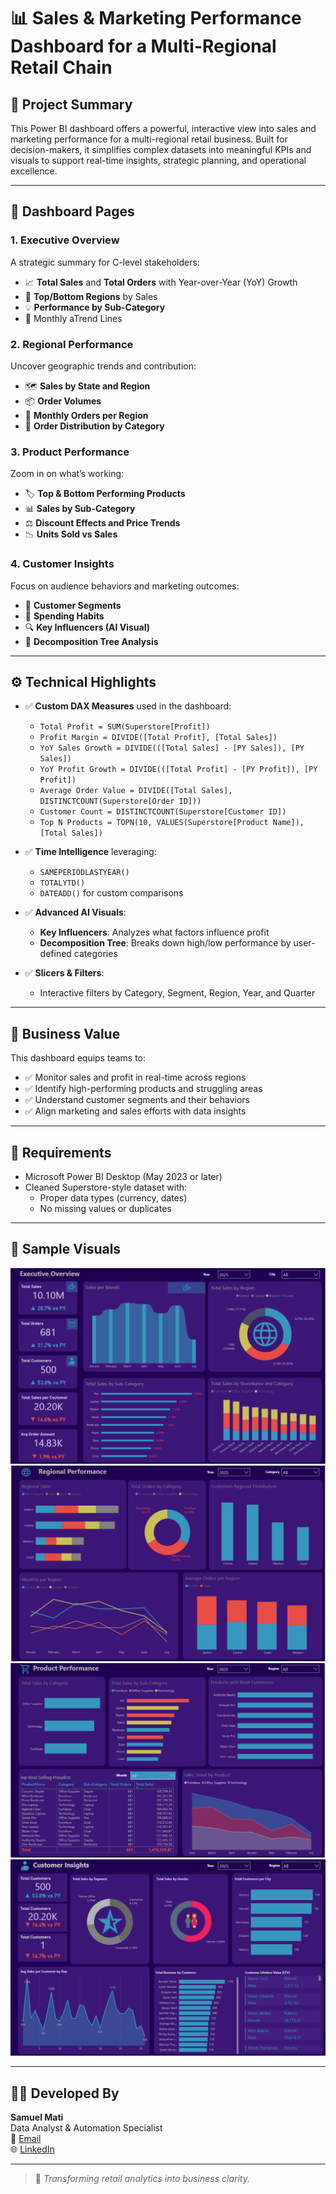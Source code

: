 # 📊 Sales & Marketing Performance Dashboard for a Multi-Regional Retail Chain

## 🧾 Project Summary

This Power BI dashboard offers a powerful, interactive view into sales and marketing performance for a multi-regional retail business. Built for decision-makers, it simplifies complex datasets into meaningful KPIs and visuals to support real-time insights, strategic planning, and operational excellence.

---

## 📂 Dashboard Pages

### 1. Executive Overview
A strategic summary for C-level stakeholders:
- 📈 **Total Sales** and **Total Orders** with Year-over-Year (YoY) Growth
- 🧭 **Top/Bottom Regions** by Sales
- 💡 **Performance by Sub-Category**
- 📆 Monthly aTrend Lines

### 2. Regional Performance
Uncover geographic trends and contribution:
- 🗺️ **Sales by State and Region**
- 📦 **Order Volumes**
- 👤 **Monthly Orders per Region**
- 🔁 **Order Distribution by Category**

### 3. Product Performance
Zoom in on what’s working:
- 🏷️ **Top & Bottom Performing Products**
- 📊 **Sales by Sub-Category**
- ⚖️ **Discount Effects and Price Trends**
- 📉 **Units Sold vs Sales**

### 4. Customer Insights
Focus on audience behaviors and marketing outcomes:
- 👥 **Customer Segments**
- 🛒 **Spending Habits**
- 🔍 **Key Influencers (AI Visual)**
- 🌳 **Decomposition Tree Analysis**

---

## ⚙️ Technical Highlights

- ✅ **Custom DAX Measures** used in the dashboard:
  - `Total Profit = SUM(Superstore[Profit])`
  - `Profit Margin = DIVIDE([Total Profit], [Total Sales])`
  - `YoY Sales Growth = DIVIDE(([Total Sales] - [PY Sales]), [PY Sales])`
  - `YoY Profit Growth = DIVIDE(([Total Profit] - [PY Profit]), [PY Profit])`
  - `Average Order Value = DIVIDE([Total Sales], DISTINCTCOUNT(Superstore[Order ID]))`
  - `Customer Count = DISTINCTCOUNT(Superstore[Customer ID])`
  - `Top N Products = TOPN(10, VALUES(Superstore[Product Name]), [Total Sales])`

- ✅ **Time Intelligence** leveraging:
  - `SAMEPERIODLASTYEAR()`
  - `TOTALYTD()`
  - `DATEADD()` for custom comparisons

- ✅ **Advanced AI Visuals**:
  - **Key Influencers**: Analyzes what factors influence profit
  - **Decomposition Tree**: Breaks down high/low performance by user-defined categories

- ✅ **Slicers & Filters**:
  - Interactive filters by Category, Segment, Region, Year, and Quarter

---

## 💼 Business Value

This dashboard equips teams to:
- ✅ Monitor sales and profit in real-time across regions
- ✅ Identify high-performing products and struggling areas
- ✅ Understand customer segments and their behaviors
- ✅ Align marketing and sales efforts with data insights

---

## 🧰 Requirements

- Microsoft Power BI Desktop (May 2023 or later)
- Cleaned Superstore-style dataset with:
  - Proper data types (currency, dates)
  - No missing values or duplicates

---

## 📸 Sample Visuals

![Executive Overview](screenshots/executive.png)  
![Regional Performance](screenshots/regional.png)  
![Product Performance](screenshots/product.png)  
![Customer Insights](/screenshots/customer.png)

---

## 👨‍💻 Developed By

**Samuel Mati**  
Data Analyst & Automation Specialist  
📧 [Email](sammxsaf@gmail.com)  
🌐 [LinkedIn](https://www.linkedin.com/in/samuel-mati/)

---

> 🚀 *Transforming retail analytics into business clarity.*
